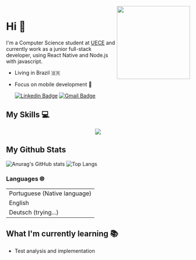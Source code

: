 <img src="https://github.com/0317IL/0317IL/assets/83174653/c7e90b34-463a-43ed-84fe-1a632d25644c" height="200cm" align="right" />

# Hi :wave: 

I'm a Computer Science student at [UECE](https://www.uece.br/) and currently work as a junior full-stack developer, using React Native and Node.js with javascript.

- Living in Brazil 🇧🇷
- Focus on mobile development 📱 <br>

  [![Linkedin Badge](https://img.shields.io/badge/-ingridlima-blue?style=flat-square&logo=Linkedin&logoColor=white&link=https://www.linkedin.com/in/ingridlima-js)](https://www.linkedin.com/in/ingridlima-js) [![Gmail Badge](https://img.shields.io/badge/-ibezerradelima@gmail.com-c14438?style=flat-square&logo=Gmail&logoColor=white&link=mailto:ibezerradelima@gmail.com)](mailto:ibezerradelima@gmail.com)

## My Skills 💻
<p align="center">
  <a href="">
    <img src="https://skillicons.dev/icons?i=js,ts,react,nodejs,redux,next,jest,figma,tailwind,materialui,mysql,html,css,py,git,c,kotlin,androidstudio" />
  </a>
</p>

## My Github Stats
![Anurag's GitHub stats](https://github-readme-stats.vercel.app/api?username=I-Lima&show_icons=true&theme=transparent&hide_border=true)
![Top Langs](https://github-readme-stats.vercel.app/api/top-langs/?username=I-Lima&layout=compact&theme=transparent&hide_border=true)


### Languages 🌐
|                              |
| ---------------------------- |
| Portuguese (Native language) |
| English                      |
| Deutsch  (trying...)         |

## What I'm currently learning 📚
- Test analysis and implementation
